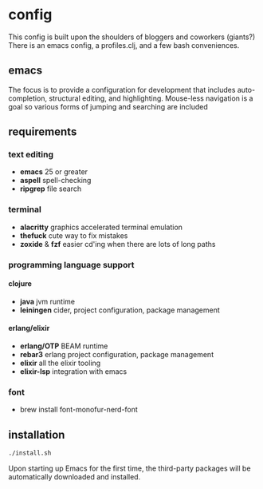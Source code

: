 # config

This config is built upon the shoulders of bloggers and coworkers (giants?)
There is an emacs config, a profiles.clj, and a few bash conveniences.

## emacs

The focus is to provide a configuration for development that includes
auto-completion, structural editing, and highlighting. Mouse-less navigation is a goal so various forms of jumping and searching are included

## requirements

### text editing

- __emacs__ 25 or greater
- __aspell__ spell-checking
- __ripgrep__ file search

### terminal

- __alacritty__ graphics accelerated terminal emulation
- __thefuck__ cute way to fix mistakes
- __zoxide__ & __fzf__ easier cd'ing when there are lots of long paths

### programming language support

#### clojure

- __java__ jvm runtime
- __leiningen__ cider, project configuration, package management

#### erlang/elixir

- __erlang/OTP__ BEAM runtime
- __rebar3__ erlang project configuration, package management
- __elixir__ all the elixir tooling
- __elixir-lsp__ integration with emacs

### font

- brew install font-monofur-nerd-font

## installation

```bash
./install.sh
```

Upon starting up Emacs for the first time, the third-party packages
will be automatically downloaded and installed.
